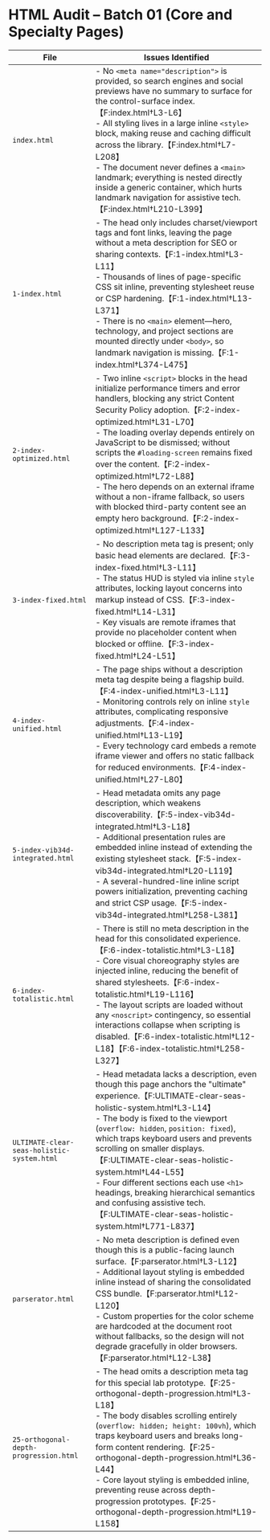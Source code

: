 # HTML Audit – Batch 01 (Core and Specialty Pages)

| File | Issues Identified |
| --- | --- |
| `index.html` | - No `<meta name="description">` is provided, so search engines and social previews have no summary to surface for the control-surface index.【F:index.html†L3-L6】<br>- All styling lives in a large inline `<style>` block, making reuse and caching difficult across the library.【F:index.html†L7-L208】<br>- The document never defines a `<main>` landmark; everything is nested directly inside a generic container, which hurts landmark navigation for assistive tech.【F:index.html†L210-L399】 |
| `1-index.html` | - The head only includes charset/viewport tags and font links, leaving the page without a meta description for SEO or sharing contexts.【F:1-index.html†L3-L11】<br>- Thousands of lines of page-specific CSS sit inline, preventing stylesheet reuse or CSP hardening.【F:1-index.html†L13-L371】<br>- There is no `<main>` element—hero, technology, and project sections are mounted directly under `<body>`, so landmark navigation is missing.【F:1-index.html†L374-L475】 |
| `2-index-optimized.html` | - Two inline `<script>` blocks in the head initialize performance timers and error handlers, blocking any strict Content Security Policy adoption.【F:2-index-optimized.html†L31-L70】<br>- The loading overlay depends entirely on JavaScript to be dismissed; without scripts the `#loading-screen` remains fixed over the content.【F:2-index-optimized.html†L72-L88】<br>- The hero depends on an external iframe without a non-iframe fallback, so users with blocked third-party content see an empty hero background.【F:2-index-optimized.html†L127-L133】 |
| `3-index-fixed.html` | - No description meta tag is present; only basic head elements are declared.【F:3-index-fixed.html†L3-L11】<br>- The status HUD is styled via inline `style` attributes, locking layout concerns into markup instead of CSS.【F:3-index-fixed.html†L14-L31】<br>- Key visuals are remote iframes that provide no placeholder content when blocked or offline.【F:3-index-fixed.html†L24-L51】 |
| `4-index-unified.html` | - The page ships without a description meta tag despite being a flagship build.【F:4-index-unified.html†L3-L11】<br>- Monitoring controls rely on inline `style` attributes, complicating responsive adjustments.【F:4-index-unified.html†L13-L19】<br>- Every technology card embeds a remote iframe viewer and offers no static fallback for reduced environments.【F:4-index-unified.html†L27-L80】 |
| `5-index-vib34d-integrated.html` | - Head metadata omits any page description, which weakens discoverability.【F:5-index-vib34d-integrated.html†L3-L18】<br>- Additional presentation rules are embedded inline instead of extending the existing stylesheet stack.【F:5-index-vib34d-integrated.html†L20-L119】<br>- A several-hundred-line inline script powers initialization, preventing caching and strict CSP usage.【F:5-index-vib34d-integrated.html†L258-L381】 |
| `6-index-totalistic.html` | - There is still no meta description in the head for this consolidated experience.【F:6-index-totalistic.html†L3-L18】<br>- Core visual choreography styles are injected inline, reducing the benefit of shared stylesheets.【F:6-index-totalistic.html†L19-L116】<br>- The layout scripts are loaded without any `<noscript>` contingency, so essential interactions collapse when scripting is disabled.【F:6-index-totalistic.html†L12-L18】【F:6-index-totalistic.html†L258-L327】 |
| `ULTIMATE-clear-seas-holistic-system.html` | - Head metadata lacks a description, even though this page anchors the "ultimate" experience.【F:ULTIMATE-clear-seas-holistic-system.html†L3-L14】<br>- The body is fixed to the viewport (`overflow: hidden`, `position: fixed`), which traps keyboard users and prevents scrolling on smaller displays.【F:ULTIMATE-clear-seas-holistic-system.html†L44-L55】<br>- Four different sections each use `<h1>` headings, breaking hierarchical semantics and confusing assistive tech.【F:ULTIMATE-clear-seas-holistic-system.html†L771-L837】 |
| `parserator.html` | - No meta description is defined even though this is a public-facing launch surface.【F:parserator.html†L3-L12】<br>- Additional layout styling is embedded inline instead of sharing the consolidated CSS bundle.【F:parserator.html†L12-L120】<br>- Custom properties for the color scheme are hardcoded at the document root without fallbacks, so the design will not degrade gracefully in older browsers.【F:parserator.html†L12-L38】 |
| `25-orthogonal-depth-progression.html` | - The head omits a description meta tag for this special lab prototype.【F:25-orthogonal-depth-progression.html†L3-L18】<br>- The body disables scrolling entirely (`overflow: hidden; height: 100vh`), which traps keyboard users and breaks long-form content rendering.【F:25-orthogonal-depth-progression.html†L36-L44】<br>- Core layout styling is embedded inline, preventing reuse across depth-progression prototypes.【F:25-orthogonal-depth-progression.html†L19-L158】 |
